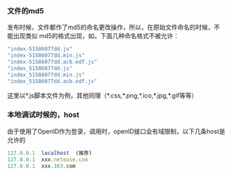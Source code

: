 ### 文件的md5

发布时候，文件都作了md5的命名更改操作，所以，在原始文件命名的时候，不能出现类似
md5的格式出现，如，下面几种命名格式不被允许：

```js
"index-51586077dd.js"
"index-51586077dd.min.js"
"index-51586077dd.acb.edf.js"
"index_51586077dd.js"
"index_51586077dd.min.js"
"index_51586077dd.acb.edf.js"
````

这里以\*.js脚本文件为例，其他同理（\*.css,\*.png,\*.ico,\*.jpg,\*.gif等等）


### 本地调试时候的，host

由于使用了OpenID作为登录，调用时，openID接口会有域限制，以下几条host是允许的

```js
127.0.0.1  localhost  (推荐)
127.0.0.1  xxx.netease.com
127.0.0.1  xxx.163.com
````


